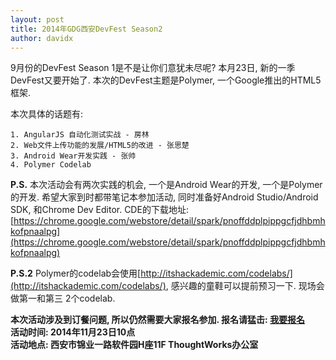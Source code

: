 ```yaml
---
layout: post
title: 2014年GDG西安DevFest Season2
author: davidx
---
```


9月份的DevFest Season 1是不是让你们意犹未尽呢? 本月23日, 新的一季DevFest又要开始了. 本次的DevFest主题是Polymer, 一个Google推出的HTML5框架.

本次具体的话题有:

    1. AngularJS 自动化测试实战 - 房林
    2. Web文件上传功能的发展/HTML5的改进 - 张思楚
    3. Android Wear开发实践 - 张帅
    4. Polymer Codelab

**P.S.** 本次活动会有两次实践的机会, 一个是Android Wear的开发, 一个是Polymer的开发. 希望大家到时都带笔记本参加活动, 同时准备好Android Studio/Android SDK, 和Chrome  Dev Editor. CDE的下载地址: [https://chrome.google.com/webstore/detail/spark/pnoffddplpippgcfjdhbmhkofpnaalpg](https://chrome.google.com/webstore/detail/spark/pnoffddplpippgcfjdhbmhkofpnaalpg)

**P.S.2** Polymer的codelab会使用[http://itshackademic.com/codelabs/](http://itshackademic.com/codelabs/), 感兴趣的童鞋可以提前预习一下. 现场会做第一和第三 2个codelab.

**本次活动涉及到订餐问题, 所以仍然需要大家报名参加. 报名请猛击: [我要报名](https://jinshuju.net/f/qXfqiY)**  
**活动时间: 2014年11月23日10点**  
**活动地点: 西安市锦业一路软件园H座11F ThoughtWorks办公室**
